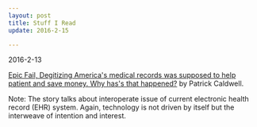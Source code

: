 ```yaml
---
layout: post
title: Stuff I Read
update: 2016-2-15

---
```


2016-2-13

[Epic Fail, Degitizing America's medical records was supposed to help patient and save money.  Why has's that happened?](http://www.motherjones.com/politics/2015/10/epic-systems-judith-faulkner-hitech-ehr-interoperability) by Patrick Caldwell.

Note:
The story talks about interoperate issue of current electronic health record (EHR) system.  Again, technology is not driven by itself but the interweave of intention and interest.